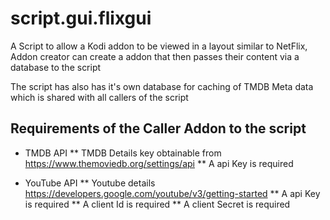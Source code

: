# script.gui.flixgui

A Script to allow a Kodi addon to be viewed in a layout similar to NetFlix, Addon creator can create a addon that then passes their content via a database to the script

The script has also has it's own database for caching of TMDB Meta data which is shared with all callers of the script 


## Requirements of the Caller Addon to the script

* TMDB API
** TMDB Details key obtainable from https://www.themoviedb.org/settings/api
** A api Key is required

*  YouTube API
** Youtube details https://developers.google.com/youtube/v3/getting-started
** A api Key is required
** A client Id is required
** A client Secret is required

